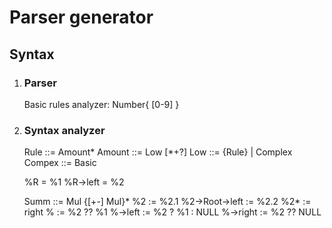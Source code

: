 # Parser generator #
## Syntax ##
1. ### Parser ###
    Basic rules analyzer:
    Number{
        [0-9]
    }


2. ### Syntax analyzer ### 
    Rule ::= Amount*
    Amount ::= Low [*+?]
    Low    ::= {Rule} | Complex
    Compex ::= 
    Basic

    %R = %1
    %R->left = %2
    
    Summ ::= Mul {[+-] Mul}*
    %2 := %2.1
    %2->Root->left := %2.2
    %2* := right
    % := %2 ?? %1
    %->left := %2 ? %1 : NULL
    %->right := %2 ?? NULL